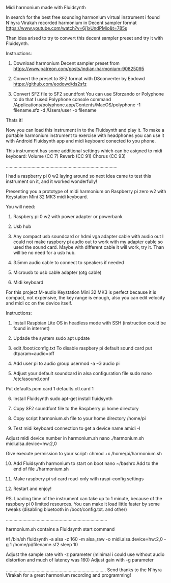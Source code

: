 Midi harmonium made with Fluidsynth


In search for the best free sounding harmonium virtual instrument i found N'hyra Virakah recorded harmonium in Decent sampler format
https://www.youtube.com/watch?v=6j1xUndPMio&t=785s

Than idea arised to try to convert this decent sampler preset and try it with Fluidsynth.

Instructions:

1. Download harmonium Decent sampler preset from
https://www.patreon.com/posts/indian-harmonium-90825095

2. Convert the preset to SFZ format with DSconverter by Eodowd
https://github.com/eodowd/ds2sfz

3. Convert SFZ file to SF2 soundfont 
You can use Sforzando or Polyphone to do that
I used Polyphone console command
/Applications/polyphone.app/Contents/MacOS/polyphone -1 filename.sfz -d /Users/user -o filename     

Thats it! 

Now you can load this instrument in to the Fluidsynth and play it. 
To make a portable harmonium instrument to exercise with headphones you can use it with Android Fluidsynth app and midi keyboard conected to you phone.

This instrument has some additional settings which can be asigned to midi keyboard:
Volume (CC 7)
Reverb (CC 91)
Chorus (CC 93)

.......................................................................................

I had a raspberry pi 0 w2 laying around so next idea came to test this instrument on it, and it worked wonderfully!

Presenting you a prototype of midi harmonium on Raspberry pi zero w2 with Keystation Mini 32 MK3 midi keyboard.

You will need:

1) Raspbery pi 0 w2 with power adapter or powerbank

2) Usb hub

3) Any compact usb soundcard or hdmi vga adapter cable with audio out 
I could not make raspbery pi audio out to work with my adapter cable so used the sound card. 
Maybe with different cable it will work, try it. Than will be no need for a usb hub.

4) 3.5mm audio cable to connect to speakers if needed

5) Microusb to usb cable adapter (otg cable)

6) Midi keyboard

For this project M-audio Keystation Mini 32 MK3 is perfect because it is compact, not expensive, the key range is enough, also you can edit velocity and midi cc on the device itself.


Instructions:

1. Install Raspbian Lite OS in headless mode with SSH (instruction could be found in internet)

2. Updade the system
sudo apt update 

3. edit /boot/config.txt
To disable raspbery pi default sound card
put dtparam=audio=off

4. Add user pi to audio group
usermod -a -G audio pi

5. Adjust your default soundcard in alsa configuration file
sudo nano /etc/asound.conf

Put 
defaults.pcm.card 1
defaults.ctl.card 1

6. Install Fluidsynth
sudo apt-get install fluidsynth

7. Copy SF2 soundfont file to the Raspberry pi home directory

8. Copy script harmonium.sh file to your home directory /home/pi

9. Test midi keyboard connection to get a device name
amidi -l 

Adjust midi device number in harmonium.sh
nano ./harmonium.sh
midi.alsa.device=hw:2,0

Give execute permission to your script: chmod +x /home/pi/harmonium.sh

10. Add Fluidsynth harmonium to start on boot
nano ~/bashrc
Add to the end of file ./harmonium.sh

11. Make raspbery pi sd card read-only with raspi-config settings

12. Restart and enjoy!

PS. Loading time of the instrument can take up to 1 minute, because of the raspbery pi 0 limited resources. 
You can make it load little faster by some tweaks (disabling bluetooth in /boot/config.txt. and other)

...............................................................................

harmonium.sh contains a Fluidsynth start command 

#! /bin/sh
fluidsynth -a alsa -z 160 -m alsa_raw -o midi.alsa.device=hw:2,0 -g 1 /home/pi/filename.sf2
sleep 10

Adjust the sample rate with -z parameter (minimal i could use without audio distortion and much of latency was 160)
Adjust gain with -g parameter

..............................................................................
Send thanks to the N'hyra Virakah for a great harmonium recording and programming!  








